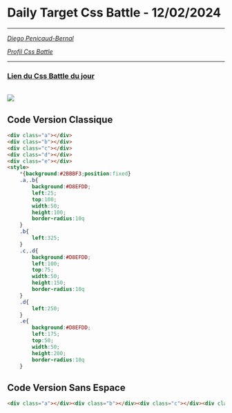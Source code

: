 # Daily Target Css Battle - 12/02/2024

<hr>

[<em>Diego Penicaud-Bernal</em>](https://github.com/Diego-PB)

[<em>Profil Css Battle</em>](https://cssbattle.dev/player/diegopb)

<hr>

### [Lien du Css Battle du jour](https://cssbattle.dev/play/iW0UP1brXWFjDh5eKC25)

<br>
<img src="https://firebasestorage.googleapis.com/v0/b/cssbattleapp.appspot.com/o/user%2Fummd3POvEDfFyeFvVdOMG3OOrwE2%2Ftargets%2Ftarget_U535eHq@2x.png?alt=media">

## Code Version Classique

```html
<div class="a"></div>
<div class="b"></div>
<div class="c"></div>
<div class="d"></div>
<div class="e"></div>
<style>
    *{background:#2BBBF3;position:fixed}
    .a,.b{
        background:#D8EFDD;
        left:25;
        top:100;
        width:50;
        height:100;
        border-radius:10q
    }
    .b{
        left:325;
    }
    .c,.d{
        background:#D8EFDD;
        left:100;
        top:75;
        width:50;
        height:150;
        border-radius:10q
    }
    .d{
        left:250;
    }
    .e{
        background:#D8EFDD;
        left:175;
        top:50;
        width:50;
        height:200;
        border-radius:10q
    }


```

## Code Version Sans Espace

```html
<div class="a"></div><div class="b"></div><div class="c"></div><div class="d"></div><div class="e"><style>*{background:#2BBBF3;position:fixed}.a,.b{background:#D8EFDD;left:25;top:100;width:50;height:100;border-radius:10q}.b{left:325}.c,.d{background:#D8EFDD;left:100;top:75;width:50;height:150;border-radius:10q}.d{left:250;}.e{background:#D8EFDD;left:175;top:50;width:50;height:200;border-radius:10q
```
